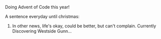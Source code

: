 Doing Advent of Code this year! 

A sentence everyday until christmas:
1. In other news, life's okay, could be better, but can't complain. Currently Discovering Westside Gunn... 

